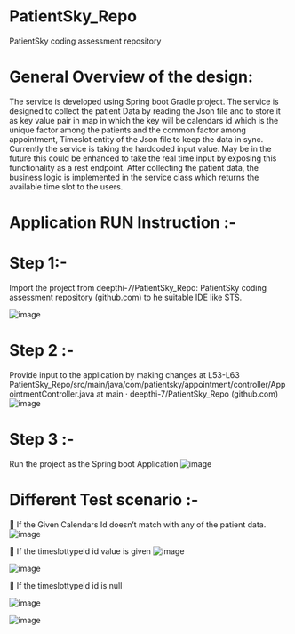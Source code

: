 # PatientSky_Repo
PatientSky coding assessment repository

# General Overview of the design: 
The service is developed using Spring boot Gradle project. The service is designed to collect the patient Data by reading the Json file and to store it as key value pair in map in which the key will be calendars id which is the unique factor among the patients and the common factor among appointment, Timeslot entity of the Json file to keep the data in sync.
Currently the service is taking the hardcoded input value. May be in the future this could be enhanced to take the real time input by exposing this functionality as a rest endpoint.
After collecting the patient data, the business logic is implemented in the service class which returns the available time slot to the users.

# Application RUN Instruction :- 
# Step 1:- 
Import the project from deepthi-7/PatientSky_Repo: PatientSky coding assessment repository (github.com) to he suitable IDE like STS.

![image](https://github.com/deepthi-7/PatientSky_Repo/assets/72294385/09bd7627-5bc2-4752-a7cc-ab699e5819d3)


# Step 2 :- 
Provide input to the application by making changes at L53-L63
PatientSky_Repo/src/main/java/com/patientsky/appointment/controller/AppointmentController.java at main · deepthi-7/PatientSky_Repo (github.com) 
![image](https://github.com/deepthi-7/PatientSky_Repo/assets/72294385/344a1b37-72dc-4515-adfd-e4c0e4c82a4e)

 

# Step 3 :- 
Run the project as the Spring boot Application
![image](https://github.com/deepthi-7/PatientSky_Repo/assets/72294385/d8b076b5-3889-49ee-aeca-dcbe9cb8b7a9)


# Different Test scenario :- 
	If the Given Calendars Id doesn’t match with any of the patient data.
![image](https://github.com/deepthi-7/PatientSky_Repo/assets/72294385/22b99728-2bb0-4880-80c9-645c01bc1897)

 
	If the timeslottypeId  id value is given 
![image](https://github.com/deepthi-7/PatientSky_Repo/assets/72294385/2d83d48f-014f-4bbb-b9a8-57a7b70dc87f)

![image](https://github.com/deepthi-7/PatientSky_Repo/assets/72294385/85782e24-fa3a-4596-97f3-f6c2e002b934)

 
 

	If the timeslottypeId  id is null

![image](https://github.com/deepthi-7/PatientSky_Repo/assets/72294385/f2d03faa-d850-4ec6-ac6b-eae8492bc533)

![image](https://github.com/deepthi-7/PatientSky_Repo/assets/72294385/ac0e1926-b51a-4b0a-8128-ab4d2de626e8)


 

 
 

 





